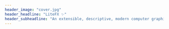 ```yaml
---
header_image: "cover.jpg"
header_headline: "LiteFX ✨"
header_subheadline: "An extensible, descriptive, modern computer graphics and rendering engine, written in C++20."
---
```

